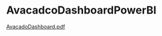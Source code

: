 # AvacadcoDashboardPowerBI 

[AvacadoDashboard.pdf](https://github.com/warrenduong/AvacadcoDashboardPowerBI/files/10007203/AvacadoDashboard.pdf)
